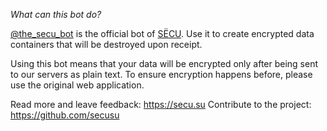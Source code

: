 *What can this bot do?*

[@the_secu_bot](@the_secu_bot) is the official bot of [SËCU](https://secu.su). Use it to create encrypted data containers that will be destroyed upon receipt.

Using this bot means that your data will be encrypted only after being sent to our servers as plain text. To ensure encryption happens before, please use the original web application.

Read more and leave feedback:
https://secu.su
Contribute to the project:
https://github.com/secusu
